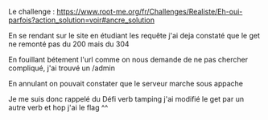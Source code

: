 Le challenge : https://www.root-me.org/fr/Challenges/Realiste/Eh-oui-parfois?action_solution=voir#ancre_solution

En se rendant sur le site en étudiant les requête j'ai deja constaté que le get ne remonté pas du 200 mais du 304 

En fouillant bétement l'url comme on nous demande de ne pas chercher compliqué, j'ai trouvé un /admin 

En annulant on pouvait constater que le serveur marche sous appache 

Je me suis donc rappelé du Défi verb tamping j'ai modifié le get par un autre verb et hop j'ai le flag ^^